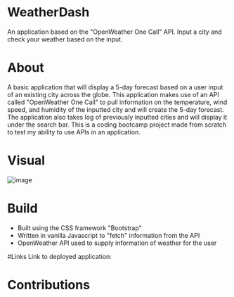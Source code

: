 # WeatherDash
An application based on the "OpenWeather One Call" API. Input a city and check your weather based on the input. 

# About
A basic application that will display a 5-day forecast based on a user input of an existing city across the globe. This application makes use of an API called "OpenWeather One Call" to pull information on the temperature, wind speed, and humidity of the inputted city and will create the 5-day forecast. The application also takes log of previously inputted cities and will display it under the search bar. This is a coding bootcamp project made from scratch to test my ability to use APIs in an application.

# Visual
![image](https://user-images.githubusercontent.com/105891447/184702189-77dbccc0-ee5c-4176-8c3b-bd56c2d98d5f.png)


# Build
- Built using the CSS framework "Bootstrap"
- Written in vanilla Javascript to "fetch" information from the API
- OpenWeather API used to supply information of weather for the user 

#Links
Link to deployed application: 

# Contributions
